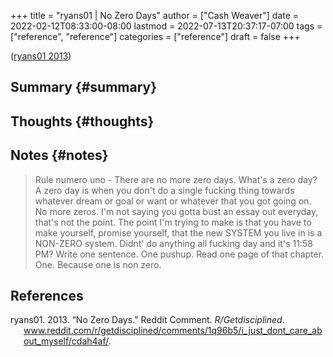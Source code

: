 +++
title = "ryans01 | No Zero Days"
author = ["Cash Weaver"]
date = 2022-02-12T08:33:00-08:00
lastmod = 2022-07-13T20:37:17-07:00
tags = ["reference", "reference"]
categories = ["reference"]
draft = false
+++

(<a href="#citeproc_bib_item_1">ryans01 2013</a>)


## Summary {#summary}


## Thoughts {#thoughts}


## Notes {#notes}

> Rule numero uno - There are no more zero days. What's a zero day? A zero day is when you don't do a single fucking thing towards whatever dream or goal or want or whatever that you got going on. No more zeros. I'm not saying you gotta bust an essay out everyday, that's not the point. The point I'm trying to make is that you have to make yourself, promise yourself, that the new SYSTEM you live in is a NON-ZERO system. Didnt' do anything all fucking day and it's 11:58 PM? Write one sentence. One pushup. Read one page of that chapter. One. Because one is non zero.

## References

<style>.csl-entry{text-indent: -1.5em; margin-left: 1.5em;}</style><div class="csl-bib-body">
  <div class="csl-entry"><a id="citeproc_bib_item_1"></a>ryans01. 2013. “No Zero Days.” Reddit Comment. <i>R/Getdisciplined</i>. <a href="www.reddit.com/r/getdisciplined/comments/1q96b5/i_just_dont_care_about_myself/cdah4af/">www.reddit.com/r/getdisciplined/comments/1q96b5/i_just_dont_care_about_myself/cdah4af/</a>.</div>
</div>
